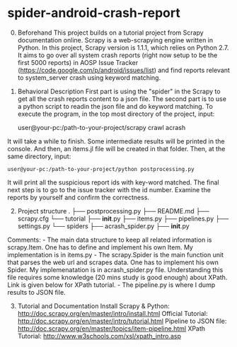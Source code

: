 # spider-android-crash-report

0. Beforehand
This project builds on a tutorial project from Scrapy documentation online. Scrapy is a web-scrapying engine written in Python. In this project, Scrapy version is 1.1.1, which relies on Python 2.7. It aims to go over all system crash reports (right now setup to be the first 5000 reports) in AOSP Issue Tracker (https://code.google.com/p/android/issues/list) and find reports relevant to system_server crash using keyword matching. 

1. Behavioral Description
First part is using the "spider" in the Scrapy to get all the crash reports content to a json file. The second part is to use a python script to readin the json file and do keyword matching. To execute the program, in the top most directory of the project, input:

	user@your-pc:/path-to-your-project/scrapy crawl acrash

It will take a while to finish. Some intermediate results will be printed in the console. And then, an items.jl file will be created in that folder. Then, at the same directory, input:

	user@your-pc:/path-to-your-project/python postprocessing.py

It will print all the suspicious report ids with key-word matched. The final next step is to go to the issue tracker with the id number. Examine the reports by yourself and confirm the correctness.

2. Project structure
.
├── postprocessing.py
├── README.md
├── scrapy.cfg
└── tutorial
    ├── __init__.py
    ├── items.py
    ├── pipelines.py
    ├── settings.py
    └── spiders
        ├── acrash_spider.py
        ├── __init__.py

Comments: 
	- The main data structure to keep all related information is scrapy.Item. One has to define and implement his own Item. My implementation is in items.py
	- The scrapy.Spider is the main function unit that parses the web url and scrapes data. One has to implement his own Spider. My implemenatation is in acrash_spider.py file. Understanding this file requires some knowledge (20 mins study is good enough) about XPath. Link is given below for XPath tutorial.
	- The pipeline.py is where I dump results to JSON file.

3. Tutorial and Documentation
Install Scrapy & Python: http://doc.scrapy.org/en/master/intro/install.html
Official Tutorial: http://doc.scrapy.org/en/master/intro/tutorial.html
Pipeline to JSON file: http://doc.scrapy.org/en/master/topics/item-pipeline.html
XPath Tutorial: http://www.w3schools.com/xsl/xpath_intro.asp
